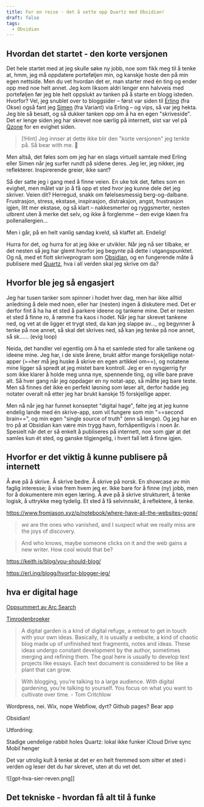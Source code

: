 ```yaml
---
title: For en reise - det å sette opp Quartz med Obsidian!
draft: false
tags:
  - Obsidian
---
```

## Hvordan det startet - den korte versjonen

Det hele startet med at jeg skulle søke ny jobb, noe som fikk meg til å tenke at, hmm, jeg må oppdatere porteføljen min, og kanskje hoste den på min egen nettside. Men du vet hvordan det er, man starter med én ting og ender opp med noe helt annet. Jeg kom liksom aldri lenger enn halvveis med porteføljen før jeg ble helt oppslukt av tanken på å starte en blogg isteden. Hvorfor? Vel, jeg snublet over to bloggsider – først var siden til [Erling](https://erl.ing/) (fra Okse) også fant jeg [Simen](https://simenskriver.no/) (fra Variant) via Erling – og vips, så var jeg hekta. Jeg ble så besatt, og så dukker tanken opp om å ha en egen "skriveside". Det er lenge siden jeg har skrevet noe særlig på internett, sist var vel på [Qzone](https://en.wikipedia.org/wiki/Qzone) for en evighet siden.

>[!Hint] Jeg innser at dette ikke blir den "korte versjonen" jeg tenkte på. Så bear with me. 🐻

Men altså, det føles som om jeg har en slags virtuell samtale med Erling eller Simen når jeg surfer rundt på sidene deres. Jeg ler, jeg nikker, jeg reflekterer. Inspirerende greier, ikke sant?

Så der satte jeg i gang med å finne veien. En uke tok det, føltes som en evighet, men målet var jo å få opp et sted hvor jeg kunne dele det jeg skriver. Veien dit? Herregud, snakk om følelsesmessig berg-og-dalbane. Frustrasjon, stress, ekstase, inspirasjon, distraksjon, angst, frustrasjon igjen, litt mer ekstase, og så klart – nakkesmerter og ryggsmerter, nesten utbrent uten å merke det selv, og ikke å forglemme – den evige kløen fra pollenallergien...

Men i går, på en helt vanlig søndag kveld, så klaffet alt. Endelig!

Hurra for det, og hurra for at jeg ikke er utvikler. Når jeg nå ser tilbake, er det nesten så jeg har glemt hvorfor jeg begynte på dette i utgangspunktet. Og nå, med et flott skriveprogram som [Obsidian](https://obsidian.md/), og en fungerende måte å publisere med [Quartz](https://quartz.jzhao.xyz/), hva i all verden skal jeg skrive om da?


## Hvorfor ble jeg så engasjert

Jeg har tusen tanker som spinner i hodet hver dag, men har ikke alltid anledning å dele med noen, eller har (nesten) ingen å diskutere med. Det er derfor fint å ha ha et sted å parkere ideene og tankene mine. Det er nesten et sted å finne ro, å rømme fra kaos i hodet. Når jeg har skrevet tankene ned, og vet at de ligger et trygt sted, da kan jeg slappe av..., og begynner å tenke på noe annet, så skal det skrives ned, så kan jeg tenke på noe annet, så sk...... (evig loop)

Neida, det handler vel egentlig om å ha et samlede sted for alle tankene og ideene mine. Jeg har, i de siste årene, brukt altfor mange forskjellige notat-apper (==her må jeg huske å skrive en egen artikkel om==), og notatene mine ligger så spredt at jeg mistet bare kontroll. Jeg er en nysgjerrig fyr som ikke klarer å holde meg unna nye, spennende ting, og ville bare prøve alt. Så hver gang når jeg oppdager en ny notat-app, så måtte jeg bare teste. Men så finnes det ikke en perfekt løsning som løser alt, derfor hadde jeg notater overalt nå etter jeg har brukt kanskje 15 forskjellige apper. 

Men nå når jeg har funnet konseptet "digital hage", følte jeg at jeg kunne endelig lande med én skrive-app, som vil fungere som min "==second brain==", og min egen "single source of truth" (enn så lenge). Og jeg har en tro på at Obsidian kan være min trygg havn, forhåpentligvis i noen år. Spesielt når det er så enkelt å publiseres på internett, noe som gjør at det samles kun ét sted, og ganske tilgjengelig, i hvert fall lett å finne igjen.  

## Hvorfor er det viktig å kunne publisere på internett

Å øve på å skrive. Å skrive bedre. Å skrive på norsk. 
En showcase av min faglig interesse; å vise frem hvem jeg er. Ikke bare for å finne (ny) jobb, men for å dokumentere min egen læring.
Å øve på å skrive strukturert, å tenke logisk, å uttrykke meg tydelig.
Et sted å få selvinnsikt, å reflektere, å tenke.



https://www.fromjason.xyz/p/notebook/where-have-all-the-websites-gone/

>_we_ are the ones who vanished, and I suspect what we really miss are the joys of discovery.

>And who knows, maybe someone clicks on it and the web gains a new writer. How cool would that be?



https://keith.is/blog/you-should-blog/


https://erl.ing/blogg/hvorfor-blogger-jeg/



## hva er digital hage

[Oppsummert av Arc Search](https://search.arc.net/Ud75Xmmw6vCT18nmeWZe)

[Timrodenbroeker](https://timrodenbroeker.de/digital-garden/)

>A digital garden is a kind of digital refuge, a retreat to get in touch with your own ideas. Basically, it is usually a website, a kind of chaotic blog made up of unfinished text fragments, notes and ideas. These ideas undergo constant development by the author, sometimes merging and refining them. The goal here is usually to develop text projects like essays. Each text document is considered to be like a plant that can grow.

>With blogging, you’re talking to a large audience. With digital gardening, you’re talking to yourself. You focus on what you want to cultivate over time.
>\- Tom Critchlow


Wordpress, nei.
Wix, nope
Webflow, dyrt?
Github pages?
Bear app

Obsidian! 

Utfordring:

Stadige uendelige rabbit holes
Quartz: lokal ikke funker 
iCloud Drive sync
Mobil henger 

Det var utrolig kult å tenke at det er en helt fremmed som sitter et sted i verden og leser det du har skrevet, uten at du vet det. 

![[gpt-hva-sier-reven.png]]

## Det tekniske - hvordan få alt til å funke